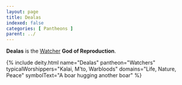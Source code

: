 ```yaml
---
layout: page
title: Dealas
indexed: false
categories: [ Pantheons ]
parent: ../
---
```

**Dealas** is the [Watcher](../watchers.html) **God of Reproduction**. 

{% include deity.html 
        name="Dealas"
        pantheon="Watchers"
        typicalWorshippers="Kalai, M'to, Warbloods"
        domains="Life, Nature, Peace"
        symbolText="A boar hugging another boar"
%}
